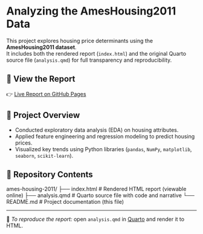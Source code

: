 # Analyzing the AmesHousing2011 Data

This project explores housing price determinants using the **AmesHousing2011 dataset**.  
It includes both the rendered report (`index.html`) and the original Quarto source file (`analysis.qmd`) for full transparency and reproducibility.

## 📄 View the Report
👉 [Live Report on GitHub Pages](https://YOUR-USERNAME.github.io/ames-housing-2011/)

## 📝 Project Overview
- Conducted exploratory data analysis (EDA) on housing attributes.  
- Applied feature engineering and regression modeling to predict housing prices.  
- Visualized key trends using Python libraries (`pandas`, `NumPy`, `matplotlib`, `seaborn`, `scikit-learn`).  

## 📂 Repository Contents
ames-housing-2011/
├── index.html # Rendered HTML report (viewable online)
├── analysis.qmd # Quarto source file with code and narrative
└── README.md # Project documentation (this file)

---

🔗 *To reproduce the report:* open `analysis.qmd` in [Quarto](https://quarto.org/) and render it to HTML.
